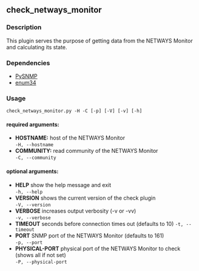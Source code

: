 ## check_netways_monitor ##

### Description ###

This plugin serves the purpose of getting data from the NETWAYS Monitor and calculating its state.


### Dependencies ###

+ [PySNMP](https://github.com/etingof/pysnmp)
+ [enum34](https://pypi.python.org/pypi/enum34)

### Usage ###

```
check_netways_monitor.py -H -C [-p] [-V] [-v] [-h]
```

#### required arguments: ####

+ **HOSTNAME:** host of the NETWAYS Monitor  
  `` -H, --hostname  ``
+ **COMMUNITY:** read community of the NETWAYS Monitor  
  `` -C, --community ``

#### optional arguments: ####

+ **HELP** show the help message and exit  
  `` -h, --help ``
+ **VERSION** shows the current version of the check plugin  
  `` -V, --version ``
+ **VERBOSE** increases output verbosity (-v or -vv)  
  `` -v, --verbose ``
+ **TIMEOUT** seconds before connection times out (defaults to 10)
  `` -t, --timeout ``
+ **PORT** SNMP port of the NETWAYS Monitor (defaults to 161)  
  `` -p, --port ``
+ **PHYSICAL-PORT** physical port of the NETWAYS Monitor to check (shows all if not set)  
  `` -P, --physical-port ``
